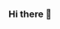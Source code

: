 ### Hi there 👋

<!--
**mmjacksparrow/mmjacksparrow** is a ✨ _special_ ✨ repository because its `README.md` (this file) appears on your GitHub profile.

Here are some ideas to get you started:

- 🔭 I’m currently working on ... creating testing frame works/ tools using python for web pages usiong selenium
- 🌱 I’m currently learning ... advanced programming techniques to ease my life while programming
- 👯 I’m looking to collaborate on ... learning and improving my skills towards machine learning
- ⚡ Fun fact: ... screen name is inspired by Capt. Jacksparrow from Pirates of the caribbean. I am also a Enthusiastic rider.
-->

